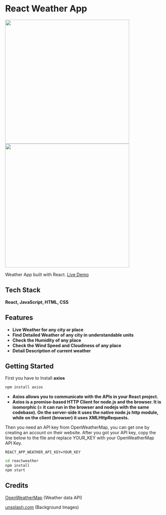 # React Weather App

<img src="https://user-images.githubusercontent.com/100300441/209625526-35b4074c-011d-446e-844b-739613d43dfc.png" width="400"> <img src="https://user-images.githubusercontent.com/100300441/209625593-366f9c9e-2fac-4a3e-9874-9195b5c290bd.png" width="400">


Weather App built with React.
[Live Demo](https://net-reactweather.netlify.app/)

## Tech Stack

**React, JavaScript, HTML, CSS**

## Features

- **Live Weather for any city or place**
- **Find Detailed Weather of any city in understandable units**
- **Check the Humidity of any place**
- **Check the Wind Speed and Cloudiness of any place**
- **Detail Description of current weather**
## Getting Started

First you have to Install **axios**<br>

```bash
npm install axios
```
- **Axios allows you to communicate with the APIs in your React project.**
- **Axios is a promise-based HTTP Client for node.js and the browser. It is isomorphic (= it can run in the browser and nodejs with the same codebase). On the server-side it uses the native node.js http module, while on the client (browser) it uses XMLHttpRequests.**

Then you need an API key from OpenWeatherMap, you can get one by creating an account on their website.
After you got your API key, copy the line below to the file and replace YOUR_KEY with your OpenWeatherMap API Key.

```
REACT_APP_WEATHER_API_KEY=YOUR_KEY
```

<!-- Finally clone this repository, install dependencies and run the local server

```bash
git clone https://github.com/esnz/reactweather.git
``` -->

```bash
cd reactweather
npm install
npm start
```

## Credits

[OpenWeatherMap](https://openweathermap.org/ 'OpenWeatherMap') (Weather data API)

<!-- [Algolia Places](https://community.algolia.com/places/ 'Algolia Places') (Place suggestion API) -->

[unsplash.com](https://unsplash.com/ 'unsplash.com') (Background Images)
